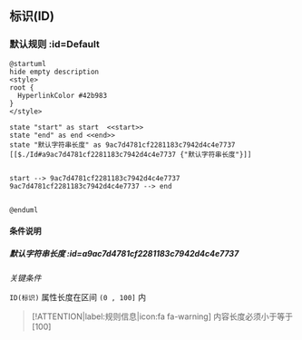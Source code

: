 ## 标识(ID) <!-- {docsify-ignore-all} -->

   

### 默认规则 :id=Default

```plantuml
@startuml
hide empty description
<style>
root {
  HyperlinkColor #42b983
}
</style>

state "start" as start  <<start>>
state "end" as end <<end>>
state "默认字符串长度" as 9ac7d4781cf2281183c7942d4c4e7737 [[$./Id#a9ac7d4781cf2281183c7942d4c4e7737 {"默认字符串长度"}]]


start --> 9ac7d4781cf2281183c7942d4c4e7737 
9ac7d4781cf2281183c7942d4c4e7737 --> end 


@enduml
```

#### 条件说明

##### 默认字符串长度 :id=a9ac7d4781cf2281183c7942d4c4e7737


*关键条件*


`ID(标识)` 属性长度在区间 `(0 , 100]` 内

> [!ATTENTION|label:规则信息|icon:fa fa-warning]
> 内容长度必须小于等于[100]







